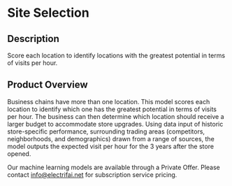# Site Selection
## Description
Score each location to identify locations with the greatest potential in terms of visits per hour. 

## Product Overview
Business chains have more than one location. This model scores each location to identify which one has the greatest potential in terms of visits per hour. The business can then determine which location should receive a larger budget to accommodate store upgrades. Using data input of historic store-specific performance, surrounding trading areas (competitors, neighborhoods, and demographics) drawn from a range of sources, the model outputs the expected visit per hour for the 3 years after the store opened. 

Our machine learning models are available through a Private Offer. Please contact info@electrifai.net for subscription service pricing.


